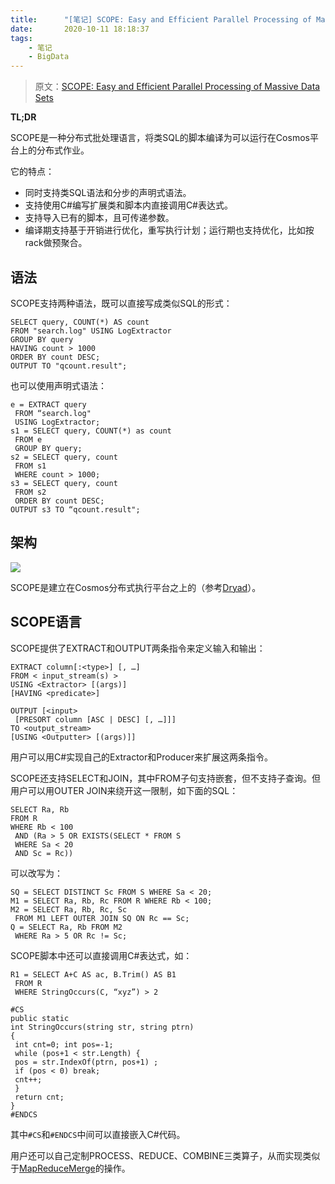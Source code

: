 ```yaml
---
title:      "[笔记] SCOPE: Easy and Efficient Parallel Processing of Massive Data Sets"
date:       2020-10-11 18:18:37
tags:
    - 笔记
    - BigData
---
```


> 原文：[SCOPE: Easy and Efficient Parallel Processing of Massive Data Sets](http://www.vldb.org/pvldb/vol1/1454166.pdf)

**TL;DR**

SCOPE是一种分布式批处理语言，将类SQL的脚本编译为可以运行在Cosmos平台上的分布式作业。

它的特点：
- 同时支持类SQL语法和分步的声明式语法。
- 支持使用C#编写扩展类和脚本内直接调用C#表达式。
- 支持导入已有的脚本，且可传递参数。
- 编译期支持基于开销进行优化，重写执行计划；运行期也支持优化，比如按rack做预聚合。

<!--more-->

## 语法

SCOPE支持两种语法，既可以直接写成类似SQL的形式：

```
SELECT query, COUNT(*) AS count
FROM "search.log" USING LogExtractor
GROUP BY query
HAVING count > 1000
ORDER BY count DESC;
OUTPUT TO "qcount.result";
```

也可以使用声明式语法：

```
e = EXTRACT query
 FROM “search.log"
 USING LogExtractor;
s1 = SELECT query, COUNT(*) as count
 FROM e
 GROUP BY query;
s2 = SELECT query, count
 FROM s1
 WHERE count > 1000;
s3 = SELECT query, count
 FROM s2
 ORDER BY count DESC;
OUTPUT s3 TO “qcount.result";
```

## 架构

![](/images/2010-10/scope-01.jpg)

SCOPE是建立在Cosmos分布式执行平台之上的（参考[Dryad](/2020/10/11/dryad-distributed-data-parallel-programs-from-sequential-building-blocks/)）。

## SCOPE语言

SCOPE提供了EXTRACT和OUTPUT两条指令来定义输入和输出：

```
EXTRACT column[:<type>] [, …]
FROM < input_stream(s) >
USING <Extractor> [(args)]
[HAVING <predicate>]

OUTPUT [<input>
 [PRESORT column [ASC | DESC] [, …]]]
TO <output_stream>
[USING <Outputter> [(args)]]
```

用户可以用C#实现自己的Extractor和Producer来扩展这两条指令。

SCOPE还支持SELECT和JOIN，其中FROM子句支持嵌套，但不支持子查询。但用户可以用OUTER JOIN来绕开这一限制，如下面的SQL：

```
SELECT Ra, Rb
FROM R
WHERE Rb < 100
 AND (Ra > 5 OR EXISTS(SELECT * FROM S
 WHERE Sa < 20
 AND Sc = Rc))
```

可以改写为：

```
SQ = SELECT DISTINCT Sc FROM S WHERE Sa < 20;
M1 = SELECT Ra, Rb, Rc FROM R WHERE Rb < 100;
M2 = SELECT Ra, Rb, Rc, Sc
 FROM M1 LEFT OUTER JOIN SQ ON Rc == Sc;
Q = SELECT Ra, Rb FROM M2
 WHERE Ra > 5 OR Rc != Sc; 
```

SCOPE脚本中还可以直接调用C#表达式，如：

```
R1 = SELECT A+C AS ac, B.Trim() AS B1
 FROM R
 WHERE StringOccurs(C, “xyz”) > 2

#CS
public static
int StringOccurs(string str, string ptrn)
{
 int cnt=0; int pos=-1;
 while (pos+1 < str.Length) {
 pos = str.IndexOf(ptrn, pos+1) ;
 if (pos < 0) break;
 cnt++;
 }
 return cnt;
}
#ENDCS
```

其中`#CS`和`#ENDCS`中间可以直接嵌入C#代码。

用户还可以自己定制PROCESS、REDUCE、COMBINE三类算子，从而实现类似于[MapReduceMerge](2020/09/27/map-reduce-merge-simplified-relational-data-processing-on-large-clusters/)的操作。
